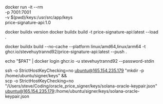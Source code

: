 docker run -it --rm \
  -p 7001:7001 \
  -v $(pwd)/keys:/usr/src/app/keys \
  price-signature-api:1.0

docker buildx version
docker buildx build -t price-signature-api:latest  --load .

docker buildx build --no-cache --platform linux/amd64,linux/arm64 -t ghcr.io/stevehuytrannd92/price-signature-api:latest  --push .

echo "$PAT" | docker login ghcr.io -u stevehuytrannd92 --password-stdin

ssh -o StrictHostKeyChecking=no ubuntu@165.154.235.179 "mkdir -p /home/ubuntu/signer/keys" && \
scp -o StrictHostKeyChecking=no "/Users/steve/Coding/oracle_price_signer/keys/solana-oracle-keypair.json" ubuntu@165.154.235.179:/home/ubuntu/signer/keys/solana-oracle-keypair.json